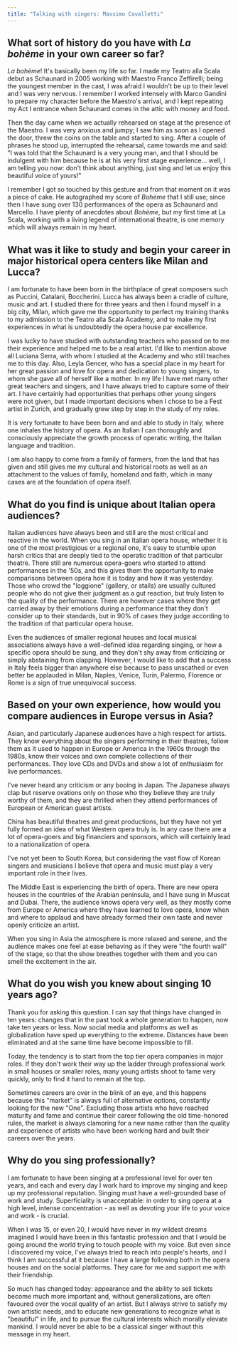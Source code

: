 ```yaml
---
title: "Talking with singers: Massimo Cavalletti"
---
```


## What sort of history do you have with *La bohème* in your own career so far?

*La bohème*! It's basically been my life so far. I made my Teatro alla Scala debut as Schaunard in 2005 working with Maestro Franco Zeffirelli; being the youngest member in the cast, I was afraid I wouldn't be up to their level and I was very nervous. I remember I worked intensely with Marco Gandini to prepare my character before the Maestro's arrival, and I kept repeating my Act I entrance when Schaunard comes in the attic with money and food. 

Then the day came when we actually rehearsed on stage at the presence of the Maestro. I was very anxious and jumpy; I saw him as soon as I opened the door, threw the coins on the table and started to sing. After a couple of phrases he stood up, interrupted the rehearsal, came towards me and said: "I was told that the Schaunard is a very young man, and that I should be indulgent with him because he is at his very first stage experience... well, I am telling you now: don't think about anything, just sing and let us enjoy this beautiful voice of yours!"

I remember I got so touched by this gesture and from that moment on it was a piece of cake. He autographed my score of *Bohème* that I still use; since then I have sung over 130 performances of the opera as Schaunard and Marcello. I have plenty of anecdotes about *Bohème*, but my first time at La Scala, working with a living legend of international theatre, is one memory which will always remain in my heart.

## What was it like to study and begin your career in major historical opera centers like Milan and Lucca?

I am fortunate to have been born in the birthplace of great composers such as Puccini, Catalani, Boccherini. Lucca has always been a cradle of culture, music and art. I studied there for three years and then I found myself in a big city, Milan, which gave me the opportunity to perfect my training thanks to my admission to the Teatro alla Scala Academy, and to make my first experiences in what is undoubtedly the opera house par excellence. 

I was lucky to have studied with outstanding teachers who passed on to me their experience and helped me to be a real artist. I'd like to mention above all Luciana Serra, with whom I studied at the Academy and who still teaches me to this day. Also, Leyla Gencer, who has a special place in my heart for her great passion and love for opera and dedication to young singers, to whom she gave all of herself like a mother. In my life I have met many other great teachers and singers, and I have always tried to capture some of their art. I have certainly had opportunities that perhaps other young singers were not given, but I made important decisions when I chose to be a Fest artist in Zurich, and gradually grew step by step in the study of my roles.

It is very fortunate to have been born and and able to study in Italy, where one inhales the history of opera. As an Italian I can thoroughly and consciously appreciate the growth process of operatic writing, the Italian language and tradition. 

I am also happy to come from a family of farmers, from the land that has given and still gives me my cultural and historical roots as well as an attachment to the values of family, homeland and faith, which in many cases are at the foundation of opera itself.

## What do you find is unique about Italian opera audiences?

Italian audiences have always been and still are the most critical and reactive in the world. When you sing in an Italian opera house, whether it is one of the most prestigious or a regional one, it's easy to stumble upon harsh critics that are deeply tied to the operatic tradition of that particular theatre. There still are numerous opera-goers who started to attend performances in the '50s, and this gives them the opportunity to make comparisons between opera how it is today and how it was yesterday. Those who crowd the "loggione" (gallery, or stalls) are usually cultured people who do not give their judgment as a gut reaction, but truly listen to the quality of the performance. There are however cases where they get carried away by their emotions during a performance that they don't consider up to their standards, but in 90% of cases they judge according to the tradition of that particular opera house.

Even the audiences of smaller regional houses and local musical associations always have a well-defined idea regarding singing, or how a specific opera should be sung, and they don't shy away from criticizing or simply abstaining from clapping. However, I would like to add that a success in Italy feels bigger than anywhere else because to pass unscathed or even better  be applauded in Milan, Naples, Venice, Turin, Palermo, Florence or Rome is a sign of true unequivocal success.

## Based on your own experience, how would you compare audiences in Europe versus in Asia?

Asian, and particularly Japanese audiences have a high respect for artists. They know everything about the singers performing in their theatres, follow them as it used to happen in Europe or America in the 1960s through the 1980s, know their voices and own complete collections of their performances. They love CDs and DVDs and show a lot of enthusiasm for live performances. 

I've never heard any criticism or any booing in Japan. The Japanese always clap but reserve ovations only on those who they believe they are truly worthy of them, and they are thrilled when they attend performances of European or American guest artists. 

China has beautiful theatres and great productions, but they have not yet fully formed an idea of what Western opera truly is. In any case there are a lot of opera-goers and big financiers and sponsors, which will certainly lead to a nationalization of opera. 

I've not yet been to South Korea, but considering the vast flow of Korean singers and musicians I believe that opera and music must play a very important role in their lives. 

The Middle East is experiencing the birth of opera. There are new opera houses in the countries of the Arabian peninsula, and I have sung in Muscat and Dubai. There, the audience knows opera very well, as they mostly come from Europe or America where they have learned to love opera, know when and where to applaud and have already formed their own taste and never openly criticize an artist. 

When you sing in Asia the atmosphere is more relaxed and serene, and the audience makes one feel at ease behaving as if they were "the fourth wall" of the stage, so that the show breathes together with them and you can smell the excitement in the air.

## What do you wish you knew about singing 10 years ago?

Thank you for asking this question. I can say that things have changed in ten years: changes that in the past took a whole generation to happen, now take ten years or less. Now social media and platforms as well as globalization have sped up everything to the extreme. Distances have been eliminated and at the same time have become impossible to fill. 

Today, the tendency is to start from the top tier opera companies in major roles. If they don't work their way up the ladder through professional work in small houses or smaller roles, many young artists shoot to fame very quickly, only to find it hard to remain at the top.

Sometimes careers are over in the blink of an eye, and this happens because this "market" is always full of alternative options, constantly looking for the new "One". Excluding those artists who have reached maturity and fame and continue their career following the old time-honored rules, the market is always clamoring for a new name rather than the quality and experience of artists who have been working hard and built their careers over the years.

## Why do you sing professionally?

I am fortunate to have been singing at a professional level for over ten years, and each and every day I work hard to improve my singing and keep up my professional reputation. Singing must have a well-grounded base of work and study. Superficiality is unacceptable: in order to sing opera at a high level, intense concentration - as well as devoting your life to your voice and work - is crucial.

When I was 15, or even 20, I would have never in my wildest dreams imagined I would have been in this fantastic profession and that I would be going around the world trying to touch people with my voice. But even since I discovered my voice, I've always tried to reach into people's hearts, and I think I am successful at it because I have a large following both in the opera houses and on the social platforms. They care for me and support me with their friendship.

So much has changed today: appearance and the ability to sell tickets become much more important and, without generalizations, are often favoured over the vocal quality of an artist. But I always strive to satisfy my own artistic needs, and to educate new generations to recognize what is "beautiful" in life, and to pursue the cultural interests which morally elevate mankind. I would never be able to be a classical singer without this message in my heart.

